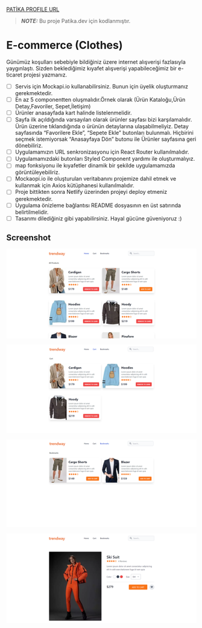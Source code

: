 [PATİKA PROFILE URL](https://app.patika.dev/fatihdelice)

> **_NOTE:_** Bu proje Patika.dev için kodlanmıştır. 

# E-commerce (Clothes)

Günümüz koşulları sebebiyle bildiğiniz üzere internet alışverişi fazlasıyla yaygınlaştı. Sizden beklediğimiz kıyafet alışverişi yapabileceğimiz bir e-ticaret projesi yazmanız.

- [ ] Servis için Mockapi.io kullanabilirsiniz. Bunun için üyelik oluşturmanız gerekmektedir.
- [ ] En az 5 componentten oluşmalıdır.Örnek olarak (Ürün Kataloğu,Ürün Detay,Favoriler, Sepet,İletişim)
- [ ] Ürünler anasayfada kart halinde listelenmelidir.
- [ ] Sayfa ilk açıldığında varsayılan olarak ürünler sayfası bizi karşılamalıdır. Ürün üzerine tıklandığında o ürünün detaylarına ulaşabilmeliyiz. Detay sayfasında “Favorilere Ekle”, “Sepete Ekle” butonları bulunmalı. Hiçbirini seçmek istemiyorsak “Anasayfaya Dön” butonu ile Ürünler sayfasına geri dönebiliriz.
- [ ] Uygulamamızın URL senkronizasyonu için React Router kullanılmalıdır.
- [ ] Uygulamamızdaki butonları Styled Component yardımı ile oluşturmalıyız.
- [ ] map fonksiyonu ile kıyafetler dinamik bir şekilde uygulamamızda görüntüleyebiliriz.
- [ ] Mockaopi.io ile oluşturulan veritabanını projemize dahil etmek ve kullanmak için Axios kütüphanesi kullanılmalıdır.
- [ ] Proje bittikten sonra Netlify üzerinden projeyi deploy etmeniz gerekmektedir.
- [ ] Uygulama önizleme bağlantısı README dosyasının en üst satırında belirtilmelidir.
- [ ] Tasarımı dilediğiniz gibi yapabilirsiniz. Hayal gücüne güveniyoruz :)

## Screenshot

![ecommerce1](./ss1.png)

![ecommerce2](./ss2.png)

![ecommerce3](./ss3.png)

![ecommerce4](./ss4.png)
